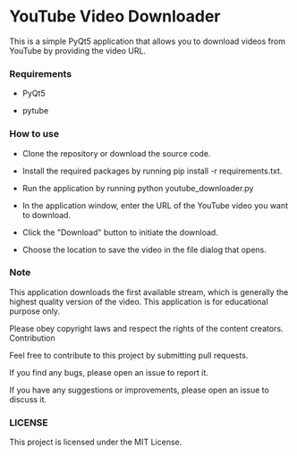 # YouTube Video Downloader

This is a simple PyQt5 application that allows you to download videos from YouTube by providing the video URL.

### Requirements

- PyQt5

- pytube

### How to use

- Clone the repository or download the source code.

- Install the required packages by running pip install -r requirements.txt.

- Run the application by running python youtube_downloader.py

- In the application window, enter the URL of the YouTube video you want to download.

- Click the "Download" button to initiate the download.

- Choose the location to save the video in the file dialog that opens.

### Note

This application downloads the first available stream, which is generally the highest quality version of the video.
This application is for educational purpose only. 

Please obey copyright laws and respect the rights of the content creators.
Contribution

Feel free to contribute to this project by submitting pull requests.

If you find any bugs, please open an issue to report it.

If you have any suggestions or improvements, please open an issue to discuss it.

### LICENSE

This project is licensed under the MIT License.